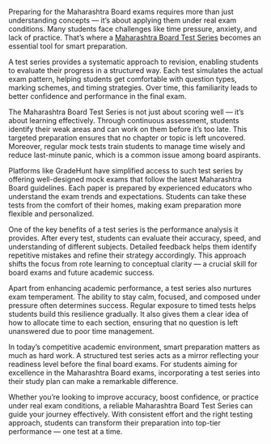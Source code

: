 Preparing for the Maharashtra Board exams requires more than just understanding concepts — it’s about applying them under real exam conditions. Many students face
challenges like time pressure, anxiety, and lack of practice. That’s where a [Maharashtra Board Test Series](https://gradehunt.com/course/maharashtra-board-test-series) becomes an essential tool for smart preparation.

A test series provides a systematic approach to revision, enabling students to evaluate their progress in a structured way. Each test simulates the actual exam
pattern, helping students get comfortable with question types, marking schemes, and timing strategies. Over time, this familiarity leads to better confidence 
and performance in the final exam.

The Maharashtra Board Test Series is not just about scoring well — it’s about learning effectively. Through continuous assessment, students identify their weak
areas and can work on them before it’s too late. This targeted preparation ensures that no chapter or topic is left uncovered. Moreover, regular mock tests train 
students to manage time wisely and reduce last-minute panic, which is a common issue among board aspirants.

Platforms like GradeHunt have simplified access to such test series by offering well-designed mock exams that follow the latest Maharashtra Board guidelines.
Each paper is prepared by experienced educators who understand the exam trends and expectations. Students can take these tests from the comfort of their homes, 
making exam preparation more flexible and personalized.

One of the key benefits of a test series is the performance analysis it provides. After every test, students can evaluate their accuracy, speed, and understanding 
of different subjects. Detailed feedback helps them identify repetitive mistakes and refine their strategy accordingly. This approach shifts the focus from rote 
learning to conceptual clarity — a crucial skill for board exams and future academic success.

Apart from enhancing academic performance, a test series also nurtures exam temperament. The ability to stay calm, focused, and composed under pressure often
determines success. Regular exposure to timed tests helps students build this resilience gradually. It also gives them a clear idea of how to allocate time to 
each section, ensuring that no question is left unanswered due to poor time management.

In today’s competitive academic environment, smart preparation matters as much as hard work. A structured test series acts as a mirror reflecting your readiness
level before the final board exams. For students aiming for excellence in the Maharashtra Board exams, incorporating a test series into their study plan can make 
a remarkable difference.

Whether you’re looking to improve accuracy, boost confidence, or practice under real exam conditions, a reliable Maharashtra Board Test Series can guide your 
journey effectively. With consistent effort and the right testing approach, students can transform their preparation into top-tier performance — one test at a 
time.
